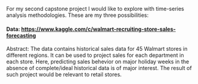 
For my second capstone project I would like to explore with time-series analysis methodologies. These are my three possibilities:

#### Data: https://www.kaggle.com/c/walmart-recruiting-store-sales-forecasting

Abstract: The data contains historical sales data for 45 Walmart stores in different regions. It can be used to project sales for each department in each store. Here, predicting sales behevior on major holiday weeks in the absence of complete/ideal historical data is of major interest. The result of such project would be relevant to retail stores.
